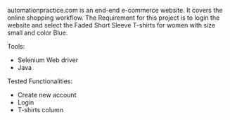 automationpractice.com is an end-end e-commerce website. It covers the online shopping workflow. The Requirement for this project is to login the website and select the Faded Short Sleeve T-shirts for women with size small and color Blue.

Tools:
- Selenium Web driver
- Java

Tested Functionalities:
- Create new account
- Login 
- T-shirts column
